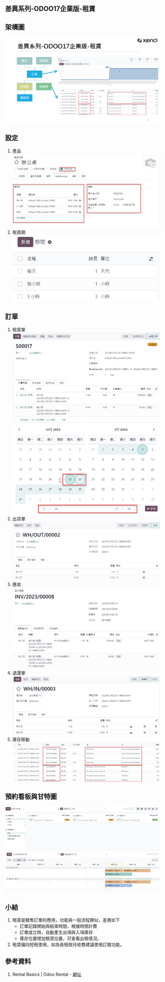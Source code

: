## 差異系列-ODOO17企業版-租賃

## 架構圖
![Alt text](https://github.com/ksharry/2024-ODOO17-Enterprise-Plan/blob/main/pic/F171701.png?raw=true)

## 設定
1.  產品
![Alt text](https://github.com/ksharry/2024-ODOO17-Enterprise-Plan/blob/main/pic/F171702.png?raw=true)
2.  租賃期
![Alt text](https://github.com/ksharry/2024-ODOO17-Enterprise-Plan/blob/main/pic/F171703.png?raw=true)

## 訂單
1. 租賃單
![Alt text](https://github.com/ksharry/2024-ODOO17-Enterprise-Plan/blob/main/pic/F171704.png?raw=true)
![Alt text](https://github.com/ksharry/2024-ODOO17-Enterprise-Plan/blob/main/pic/F171705.png?raw=true)
3. 出貨單
![Alt text](https://github.com/ksharry/2024-ODOO17-Enterprise-Plan/blob/main/pic/F171706.png?raw=true)
4. 應收
![Alt text](https://github.com/ksharry/2024-ODOO17-Enterprise-Plan/blob/main/pic/F171707.png?raw=true)
5. 退還單
![Alt text](https://github.com/ksharry/2024-ODOO17-Enterprise-Plan/blob/main/pic/F171708.png?raw=true)
6. 庫存移動
![Alt text](https://github.com/ksharry/2024-ODOO17-Enterprise-Plan/blob/main/pic/F171709.png?raw=true)

## 預約看板與甘特圖
![Alt text](https://github.com/ksharry/2024-ODOO17-Enterprise-Plan/blob/main/pic/F171710.png?raw=true)
![Alt text](https://github.com/ksharry/2024-ODOO17-Enterprise-Plan/blob/main/pic/F171711.png?raw=true)

## 小結
1. 租賃是銷售訂單的應用，功能與一般流程類似，差異如下
   + 訂單記錄開始與結束時間，根據時間計費
   + 訂單成立時，自動產生出項與入項庫存
   + 庫存位置增加租賃位置，可查看出租情況。
2. 租賃偏向短租使用，如為長租按月收費建議使用訂閱功能。

## 參考資料
1. Rental Basics | Odoo Rental - [網址](https://www.youtube.com/watch?v=I0wO6GfY4O0&t=6s)

